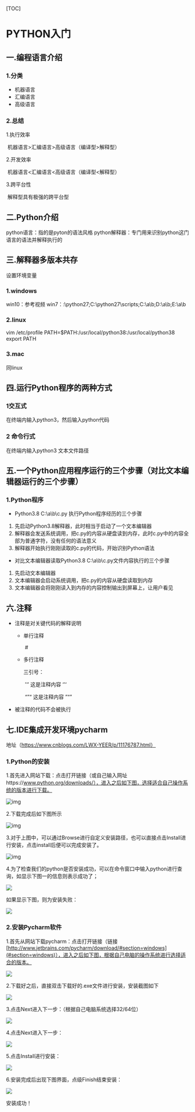 [TOC]

# PYTHON入门

## 一.编程语言介绍

### 1.分类

* 机器语言
* 汇编语言
* 高级语言

### 2.总结

1.执行效率

​	机器语言>汇编语言>高级语言（编译型>解释型）

2.开发效率

​	机器语言<汇编语言<高级语言（编译型<解释型）

3.跨平台性

​	解释型具有极强的跨平台型



## 二.Python介绍
python语言：指的是pyton的语法风格
python解释器：专门用来识别python这门语言的语法并解释执行的



## 三.解释器多版本共存
设置环境变量

### 1.windows
win10：参考视频
win7：:\python27;C:\python27\scripts;C:\a\b;D:\a\b;E:\a\b

### 2.linux
vim /etc/profile
PATH=$PATH:/usr/local/python38:/usr/local/python38
				export PATH

### 3.mac
同linux



## 四.运行Python程序的两种方式

### 1交互式

在终端内输入python3，然后输入python代码

### 2  命令行式

在终端内输入python3 文本文件路径



## 五.一个Python应用程序运行的三个步骤（对比文本编辑器运行的三个步骤）
### 1.Python程序
* Python3.8 C:\a\b\c.py  执行Python程序经历的三个步骤
1. 先启动Python3.8解释器，此时相当于启动了一个文本编辑器
2. 解释器会发送系统调用，把c.py的内容从硬盘读到内存，此时c.py中的内容全部为普通字符，没有任何的语法意义
3. 解释器开始执行刚刚读取的c.py的代码，开始识别Python语法

* 对比文本编辑器读取Python3.8 C:\a\b\c.py文件内容执行的三个步骤
1. 先启动文本编辑器
2. 文本编辑器会启动系统调用，把c.py的内容从硬盘读取到内存
3. 文本编辑器会将刚刚读入到内存的内容控制输出到屏幕上，让用户看见

## 六.注释

* 注释是对关键代码的解释说明

  * 单行注释

    ​	#

  * 多行注释

    三引号：

    ​		’‘’  这是注释内容 ‘’‘

    ​		“”“  这是注释内容 ”“”

* 被注释的代码不会被执行



## 七.IDE集成开发环境pycharm
地址（https://www.cnblogs.com/LWX-YEER/p/11176787.html）
### 1.Python的安装
1.首先进入网站下载：点击打开链接（或自己输入网址https://www.python.org/downloads/），进入之后如下图，选择适合自己操作系统的版本进行下载。

![img](https://img2018.cnblogs.com/blog/1739645/201907/1739645-20190712161109863-403824707.png)

2.下载完成后如下图所示

![img](https://img2018.cnblogs.com/blog/1739645/201907/1739645-20190712161433449-984217867.png)


3.对于上图中，可以通过Browse进行自定义安装路径，也可以直接点击Install进行安装，点击install后便可以完成安装了。

![img](https://img2018.cnblogs.com/blog/1739645/201907/1739645-20190712161417004-228924626.png)


4.为了检查我们的python是否安装成功，可以在命令窗口中输入python进行查询，如显示下图一的信息则表示成功了；

![](https://img2018.cnblogs.com/blog/1739645/201907/1739645-20190712161538096-28530649.png)


如果显示下图，则为安装失败：

![](https://img2018.cnblogs.com/blog/1739645/201907/1739645-20190712161621951-898929090.png)



### 2.安装Pycharm软件
1.首先从网站下载pycharm：点击打开链接（链接[http://www.jetbrains.com/pycharm/download/#section=windows](#section=windows)），进入之后如下图，根据自己电脑的操作系统进行选择适合的版本。

![](https://img2018.cnblogs.com/blog/1739645/201907/1739645-20190712161638882-1401177323.png)


2.下载好之后，直接双击下载好的.exe文件进行安装，安装截图如下

![](https://img2018.cnblogs.com/blog/1739645/201907/1739645-20190712161740472-1864436642.png)


3.点击Next进入下一步：（根据自己电脑系统选择32/64位）

![](https://img2018.cnblogs.com/blog/1739645/201907/1739645-20190712161756418-81095796.png)


4.点击Next进入下一步：

![](https://img2018.cnblogs.com/blog/1739645/201907/1739645-20190712161821621-1036987066.png)


5.点击Install进行安装：

![](https://img2018.cnblogs.com/blog/1739645/201907/1739645-20190712161845885-414164641.png)


6.安装完成后出现下图界面，点级Finish结束安装：

![](https://img2018.cnblogs.com/blog/1739645/201907/1739645-20190712161858658-93429837.png)

安装成功！

















